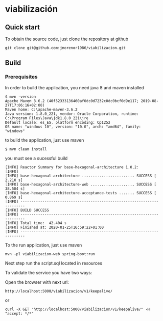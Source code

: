 # viabilización
## Quick start

To obtain the source code, just clone the repository at github
```
git clone git@github.com:jmorenor1986/viabilizacion.git
``` 

## Build

### Prerequisites
In order to build the application, you need java 8 and maven installed
```
$ mvn -version
Apache Maven 3.6.2 (40f52333136460af0dc0d7232c0dc0bcf0d9e117; 2019-08-27T17:06:16+02:00)
Maven home: C:\apache-maven-3.6.2
Java version: 1.8.0_221, vendor: Oracle Corporation, runtime: C:\Program Files\Java\jdk1.8.0_221\jre
Default locale: es_ES, platform encoding: Cp1252
OS name: "windows 10", version: "10.0", arch: "amd64", family: "windows"
```
to build the application, just use maven
```
$ mvn clean install
```

you must see a sucessful build
```
[INFO] Reactor Summary for base-hexagonal-architecture 1.0.2:
[INFO]
[INFO] base-hexagonal-architecture ........................ SUCCESS [  2.210 s]
[INFO] base-hexagonal-architecture-web .................... SUCCESS [ 38.584 s]
[INFO] base-hexagonal-architecture-acceptance-tests ....... SUCCESS [  0.869 s]
[INFO] ------------------------------------------------------------------------
[INFO] BUILD SUCCESS
[INFO] ------------------------------------------------------------------------
[INFO] Total time:  42.404 s
[INFO] Finished at: 2020-01-25T16:59:22+01:00
[INFO] ------------------------------------------------------------------------
```
To the run application, just use maven
```
mvn -pl viabilizacion-web spring-boot:run
```
Next step run the script.sql located in resources
 
To validate the service you have two ways:

Open the browser with next url:
```
http://localhost:5000/viabilizacion/v1/keepalive/
```
or

```
curl -X GET "http://localhost:5000/viabilizacion/v1/keepalive/" -H "accept: */*"
```
